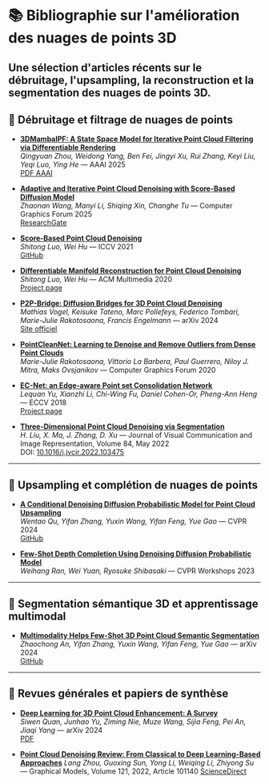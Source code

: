 # 📚 Bibliographie sur l'amélioration des nuages de points 3D

Une sélection d'articles récents sur le débruitage, l'upsampling, la reconstruction et la segmentation des nuages de points 3D.
---

## 🔧 Débruitage et filtrage de nuages de points

- **[3DMambaIPF: A State Space Model for Iterative Point Cloud Filtering via Differentiable Rendering](https://arxiv.org/abs/2404.05522)**  
  *Qingyuan Zhou, Weidong Yang, Ben Fei, Jingyi Xu, Rui Zhang, Keyi Liu, Yeqi Luo, Ying He* — AAAI 2025  
  [PDF AAAI](https://ojs.aaai.org/index.php/AAAI/article/download/33178/35333)

- **[Adaptive and Iterative Point Cloud Denoising with Score-Based Diffusion Model](https://onlinelibrary.wiley.com/doi/10.1111/cgf.70149)**  
  *Zhaonan Wang, Manyi Li, Shiqing Xin, Changhe Tu* — Computer Graphics Forum 2025  
  [ResearchGate](https://www.researchgate.net/publication/391002739_Adaptive_and_Iterative_Point_Cloud_Denoising_with_Score-Based_Diffusion_Model)

- **[Score-Based Point Cloud Denoising](https://arxiv.org/abs/2107.10981)**  
  *Shitong Luo, Wei Hu* — ICCV 2021  
  [GitHub](https://github.com/luost26/score-denoise)

- **[Differentiable Manifold Reconstruction for Point Cloud Denoising](https://arxiv.org/abs/2007.13551)**  
  *Shitong Luo, Wei Hu* — ACM Multimedia 2020  
  [Project page](https://luost.me/DMRDenoise/)

- **[P2P-Bridge: Diffusion Bridges for 3D Point Cloud Denoising](https://arxiv.org/abs/2408.16325)**  
  *Mathias Vogel, Keisuke Tateno, Marc Pollefeys, Federico Tombari, Marie-Julie Rakotosaona, Francis Engelmann* — arXiv 2024  
  [Site officiel](https://p2p-bridge.github.io)

- **[PointCleanNet: Learning to Denoise and Remove Outliers from Dense Point Clouds](https://arxiv.org/abs/1901.01060)**  
  *Marie-Julie Rakotosaona, Vittorio La Barbera, Paul Guerrero, Niloy J. Mitra, Maks Ovsjanikov* — Computer Graphics Forum 2020

- **[EC-Net: an Edge-aware Point set Consolidation Network](https://arxiv.org/abs/1807.06010)**  
  *Lequan Yu, Xianzhi Li, Chi-Wing Fu, Daniel Cohen-Or, Pheng-Ann Heng* — ECCV 2018  
  [Project page](https://yulequan.github.io/projects/ec-net.html)

- **[Three-Dimensional Point Cloud Denoising via Segmentation](https://www.sciencedirect.com/science/article/pii/S1524070322000170)**  
  *H. Liu, X. Ma, J. Zhang, D. Xu* — Journal of Visual Communication and Image Representation, Volume 84, May 2022  
  DOI: [10.1016/j.jvcir.2022.103475](https://doi.org/10.1016/j.jvcir.2022.103475)

---

## 🔼 Upsampling et complétion de nuages de points

- **[A Conditional Denoising Diffusion Probabilistic Model for Point Cloud Upsampling](https://arxiv.org/abs/2312.02719)**  
  *Wentao Qu, Yifan Zhang, Yuxin Wang, Yifan Feng, Yue Gao* — CVPR 2024  
  [GitHub](https://github.com/QWTforGithub/PUDM)

- **[Few-Shot Depth Completion Using Denoising Diffusion Probabilistic Model](https://openaccess.thecvf.com/content/CVPR2023W/PCV/html/Ran_Few-Shot_Depth_Completion_Using_Denoising_Diffusion_Probabilistic_Model_CVPRW_2023_paper.html)**  
  *Weihang Ran, Wei Yuan, Ryosuke Shibasaki* — CVPR Workshops 2023

---

## 🧠 Segmentation sémantique 3D et apprentissage multimodal

- **[Multimodality Helps Few-Shot 3D Point Cloud Semantic Segmentation](https://arxiv.org/abs/2410.22489)**  
  *Zhaochong An, Yifan Zhang, Yuxin Wang, Yifan Feng, Yue Gao* — arXiv 2024  
  [GitHub](https://github.com/ZhaochongAn/Multimodality-3D-Few-Shot)

---

## 🧾 Revues générales et papiers de synthèse

- **[Deep Learning for 3D Point Cloud Enhancement: A Survey](https://arxiv.org/abs/2411.00857)**  
  *Siwen Quan, Junhao Yu, Ziming Nie, Muze Wang, Sijia Feng, Pei An, Jiaqi Yang* — arXiv 2024  
  [PDF](https://arxiv.org/pdf/2411.00857)

* **[Point Cloud Denoising Review: From Classical to Deep Learning-Based Approaches](https://doi.org/10.1016/j.gmod.2022.101140)**
  *Lang Zhou, Guoxing Sun, Yong Li, Weiqing Li, Zhiyong Su* — Graphical Models, Volume 121, 2022, Article 101140
  [ScienceDirect](https://www.sciencedirect.com/science/article/pii/S1524070322000170)


